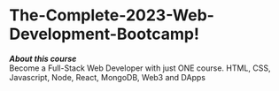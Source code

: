 # The-Complete-2023-Web-Development-Bootcamp!<br/>
***About this course***<br/>
Become a Full-Stack Web Developer with just ONE course. HTML, CSS, Javascript, Node, React, MongoDB, Web3 and DApps<br/>
